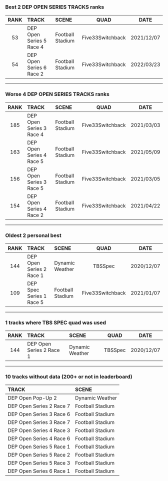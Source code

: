 ### Best 2 DEP OPEN SERIES TRACKS ranks
|RANK|TRACK|SCENE|QUAD|DATE|
|:---:|:---|:---|:---:|:---:|
|53|DEP Open Series 5 Race 4|Football Stadium|Five33Switchback|2021/12/07|
|54|DEP Open Series 6 Race 2|Football Stadium|Five33Switchback|2022/03/23|
---
### Worse 4 DEP OPEN SERIES TRACKS ranks
|RANK|TRACK|SCENE|QUAD|DATE|
|:---:|:---|:---|:---:|:---:|
|185|DEP Open Series 3 Race 4|Football Stadium|Five33Switchback|2021/03/03|
|163|DEP Open Series 4 Race 5|Football Stadium|Five33Switchback|2021/05/09|
|156|DEP Open Series 3 Race 5|Football Stadium|Five33Switchback|2021/03/05|
|154|DEP Open Series 4 Race 2|Football Stadium|Five33Switchback|2021/04/22|
---
### Oldest 2 personal best
|RANK|TRACK|SCENE|QUAD|DATE|
|:---:|:---|:---|:---:|:---:|
|144|DEP Open Series 2 Race 1|Dynamic Weather|TBSSpec|2020/12/07|
|109|DEP Spec Series 1 Race 5|Football Stadium|Five33Switchback|2021/01/07|
---
### 1 tracks where TBS SPEC quad was used
|RANK|TRACK|SCENE|QUAD|DATE|
|:---:|:---|:---|:---:|:---:|
|144|DEP Open Series 2 Race 1|Dynamic Weather|TBSSpec|2020/12/07|
---
### 10 tracks without data (200+ or not in leaderboard)
|TRACK|SCENE|
|:---|:---|
|DEP Open Pop-Up 2|Dynamic Weather|
|DEP Open Series 2 Race 7|Football Stadium|
|DEP Open Series 3 Race 6|Football Stadium|
|DEP Open Series 3 Race 7|Football Stadium|
|DEP Open Series 4 Race 3|Football Stadium|
|DEP Open Series 4 Race 6|Football Stadium|
|DEP Open Series 5 Race 1|Football Stadium|
|DEP Open Series 5 Race 2|Football Stadium|
|DEP Open Series 5 Race 3|Football Stadium|
|DEP Open Series 6 Race 1|Football Stadium|
